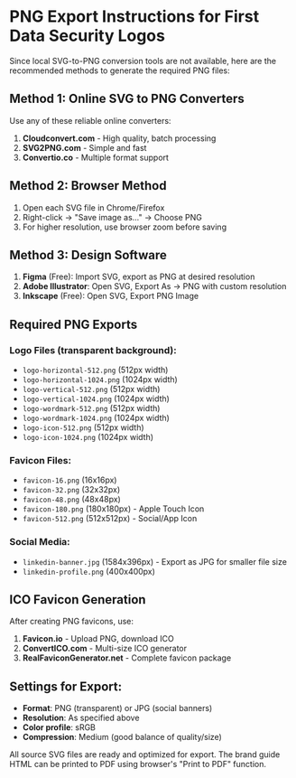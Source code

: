 # PNG Export Instructions for First Data Security Logos

Since local SVG-to-PNG conversion tools are not available, here are the recommended methods to generate the required PNG files:

## Method 1: Online SVG to PNG Converters
Use any of these reliable online converters:
1. **Cloudconvert.com** - High quality, batch processing
2. **SVG2PNG.com** - Simple and fast
3. **Convertio.co** - Multiple format support

## Method 2: Browser Method
1. Open each SVG file in Chrome/Firefox
2. Right-click → "Save image as..." → Choose PNG
3. For higher resolution, use browser zoom before saving

## Method 3: Design Software
1. **Figma** (Free): Import SVG, export as PNG at desired resolution
2. **Adobe Illustrator**: Open SVG, Export As → PNG with custom resolution
3. **Inkscape** (Free): Open SVG, Export PNG Image

## Required PNG Exports

### Logo Files (transparent background):
- `logo-horizontal-512.png` (512px width)
- `logo-horizontal-1024.png` (1024px width)
- `logo-vertical-512.png` (512px width)
- `logo-vertical-1024.png` (1024px width)
- `logo-wordmark-512.png` (512px width)
- `logo-wordmark-1024.png` (1024px width)
- `logo-icon-512.png` (512px width)
- `logo-icon-1024.png` (1024px width)

### Favicon Files:
- `favicon-16.png` (16x16px)
- `favicon-32.png` (32x32px)
- `favicon-48.png` (48x48px)
- `favicon-180.png` (180x180px) - Apple Touch Icon
- `favicon-512.png` (512x512px) - Social/App Icon

### Social Media:
- `linkedin-banner.jpg` (1584x396px) - Export as JPG for smaller file size
- `linkedin-profile.png` (400x400px)

## ICO Favicon Generation
After creating PNG favicons, use:
1. **Favicon.io** - Upload PNG, download ICO
2. **ConvertICO.com** - Multi-size ICO generator
3. **RealFaviconGenerator.net** - Complete favicon package

## Settings for Export:
- **Format**: PNG (transparent) or JPG (social banners)
- **Resolution**: As specified above
- **Color profile**: sRGB
- **Compression**: Medium (good balance of quality/size)

All source SVG files are ready and optimized for export. The brand guide HTML can be printed to PDF using browser's "Print to PDF" function.
